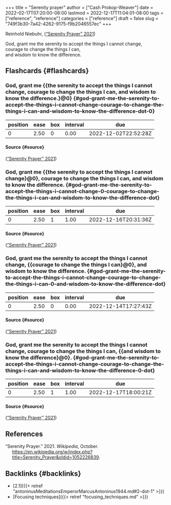 +++
title = "Serenity prayer"
author = ["Cash Prokop-Weaver"]
date = 2022-02-17T07:20:00-08:00
lastmod = 2022-12-17T11:04:01-08:00
tags = ["reference", "reference"]
categories = ["reference"]
draft = false
slug = "749f3b30-7a42-4262-9175-f9b2046557ec"
+++

Reinhold Niebuhr, (<a href="#citeproc_bib_item_1">“Serenity Prayer” 2021</a>)

<div class="verse">

God, grant me the serenity to accept the things I cannot change,<br />
courage to change the things I can,<br />
and wisdom to know the difference.<br />

</div>


## Flashcards {#flashcards}


### God, grant me {{the serenity to accept the things I cannot change, courage to change the things I can, and wisdom to know the difference.}@0} {#god-grant-me-the-serenity-to-accept-the-things-i-cannot-change-courage-to-change-the-things-i-can-and-wisdom-to-know-the-difference-dot-0}

| position | ease | box | interval | due                  |
|----------|------|-----|----------|----------------------|
| 0        | 2.50 | 0   | 0.00     | 2022-12-02T22:52:28Z |


#### Source {#source}

(<a href="#citeproc_bib_item_1">“Serenity Prayer” 2021</a>)


### God, grant me {{the serenity to accept the things I cannot change}@0}, courage to change the things I can, and wisdom to know the difference. {#god-grant-me-the-serenity-to-accept-the-things-i-cannot-change-0-courage-to-change-the-things-i-can-and-wisdom-to-know-the-difference-dot}

| position | ease | box | interval | due                  |
|----------|------|-----|----------|----------------------|
| 0        | 2.50 | 1   | 1.00     | 2022-12-16T20:31:36Z |


#### Source {#source}

(<a href="#citeproc_bib_item_1">“Serenity Prayer” 2021</a>)


### God, grant me the serenity to accept the things I cannot change, {{courage to change the things I can}@0}, and wisdom to know the difference. {#god-grant-me-the-serenity-to-accept-the-things-i-cannot-change-courage-to-change-the-things-i-can-0-and-wisdom-to-know-the-difference-dot}

| position | ease | box | interval | due                  |
|----------|------|-----|----------|----------------------|
| 0        | 2.50 | 0   | 0.00     | 2022-12-14T17:27:43Z |


#### Source {#source}

(<a href="#citeproc_bib_item_1">“Serenity Prayer” 2021</a>)


### God, grant me the serenity to accept the things I cannot change, courage to change the things I can, {{and wisdom to know the difference}@0}. {#god-grant-me-the-serenity-to-accept-the-things-i-cannot-change-courage-to-change-the-things-i-can-and-wisdom-to-know-the-difference-0-dot}

| position | ease | box | interval | due                  |
|----------|------|-----|----------|----------------------|
| 0        | 2.50 | 1   | 1.00     | 2022-12-17T18:00:21Z |


#### Source {#source}

(<a href="#citeproc_bib_item_1">“Serenity Prayer” 2021</a>)

## References

<style>.csl-entry{text-indent: -1.5em; margin-left: 1.5em;}</style><div class="csl-bib-body">
  <div class="csl-entry"><a id="citeproc_bib_item_1"></a>“Serenity Prayer.” 2021. <i>Wikipedia</i>, October. <a href="https://en.wikipedia.org/w/index.php?title=Serenity_Prayer&oldid=1052226839">https://en.wikipedia.org/w/index.php?title=Serenity_Prayer&#38;oldid=1052226839</a>.</div>
</div>


## Backlinks {#backlinks}

-   [2.1]({{< relref "antoninusMeditationsEmperorMarcusAntoninus1944.md#2-dot-1" >}})
-   [Focusing techniques]({{< relref "focusing_techniques.md" >}})
